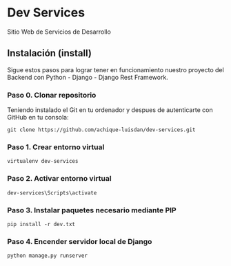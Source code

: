 # Dev Services

Sitio Web de Servicios de Desarrollo


## Instalación (install)

Sigue estos pasos para lograr tener en funcionamiento nuestro proyecto del Backend con Python - Django - Django Rest Framework.

### Paso 0. Clonar repositorio

Teniendo instalado el Git en tu ordenador y despues de autenticarte con GitHub en tu consola:

```
git clone https://github.com/achique-luisdan/dev-services.git
```

### Paso 1. Crear entorno virtual

```
virtualenv dev-services
```

### Paso 2. Activar entorno virtual

```
dev-services\Scripts\activate
```

### Paso 3. Instalar paquetes necesario mediante PIP

```
pip install -r dev.txt
```

### Paso 4. Encender servidor local de Django

```
python manage.py runserver
```
